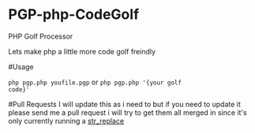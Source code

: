 # PGP-php-CodeGolf
PHP Golf Processor

Lets make php a little more code golf freindly 

#Usage

<code>php pgp.php youfile.pgp</code> or <code>php pgp.php '{your golf code}'</code>

#Pull Requests
I will update this as i need to but if you need to update it please send me a pull request i will try to get them all merged in since it's only currently running a <a href="http://php.net/str_replace">str_replace</a>
